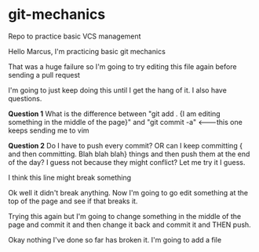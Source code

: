 # git-mechanics
Repo to practice basic VCS management

Hello Marcus, I'm practicing basic git mechanics

That was a huge failure so I'm going to try editing this file again before sending a pull request

I'm going to just keep doing this until I get the hang of it. I also have questions.

**Question 1**
What is the difference between "git add . {I am editing something in the middle of the page}" and "git commit -a" <---this one keeps sending me to vim

**Question 2**
Do I have to push every commit? OR can I keep committing {<text deleted> and then committing. Blah blah blah} things and then push them at the end of the day? I guess not because they might conflict? Let me try it I guess.

I think this line might break something

Ok well it didn't break anything. Now I'm going to go edit something at the top of the page and see if that breaks it.

Trying this again but I'm going to change something in the middle of the page and commit it and then change it back and commit it and THEN push.

Okay nothing I've done so far has broken it. I'm going to add a file
